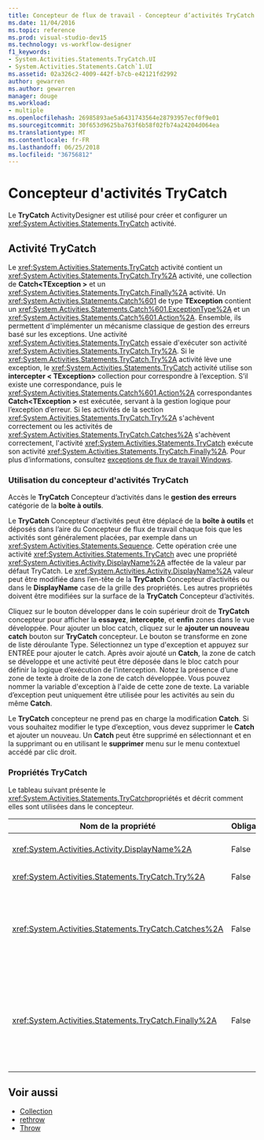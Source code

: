 ```yaml
---
title: Concepteur de flux de travail - Concepteur d’activités TryCatch
ms.date: 11/04/2016
ms.topic: reference
ms.prod: visual-studio-dev15
ms.technology: vs-workflow-designer
f1_keywords:
- System.Activities.Statements.TryCatch.UI
- System.Activities.Statements.Catch`1.UI
ms.assetid: 02a326c2-4009-442f-b7cb-e42121fd2992
author: gewarren
ms.author: gewarren
manager: douge
ms.workload:
- multiple
ms.openlocfilehash: 26985893ae5a6431743564e28793957ecf0f9e01
ms.sourcegitcommit: 30f653d9625ba763f6b58f02fb74a24204d064ea
ms.translationtype: MT
ms.contentlocale: fr-FR
ms.lasthandoff: 06/25/2018
ms.locfileid: "36756812"
---
```

# <a name="trycatch-activity-designer"></a>Concepteur d'activités TryCatch

Le **TryCatch** ActivityDesigner est utilisé pour créer et configurer un <xref:System.Activities.Statements.TryCatch> activité.

## <a name="the-trycatch-activity"></a>Activité TryCatch
 Le <xref:System.Activities.Statements.TryCatch> activité contient un <xref:System.Activities.Statements.TryCatch.Try%2A> activité, une collection de **Catch\<TException >** et un <xref:System.Activities.Statements.TryCatch.Finally%2A> activité. Un <xref:System.Activities.Statements.Catch%601> de type **TException** contient un <xref:System.Activities.Statements.Catch%601.ExceptionType%2A> et un <xref:System.Activities.Statements.Catch%601.Action%2A>. Ensemble, ils permettent d'implémenter un mécanisme classique de gestion des erreurs basé sur les exceptions. Une activité <xref:System.Activities.Statements.TryCatch> essaie d'exécuter son activité <xref:System.Activities.Statements.TryCatch.Try%2A>. Si le <xref:System.Activities.Statements.TryCatch.Try%2A> activité lève une exception, le <xref:System.Activities.Statements.TryCatch> activité utilise son **intercepter < TException\>**  collection pour correspondre à l’exception. S’il existe une correspondance, puis le <xref:System.Activities.Statements.Catch%601.Action%2A> correspondantes **Catch\<TException >** est exécutée, servant à la gestion logique pour l’exception d’erreur. Si les activités de la section <xref:System.Activities.Statements.TryCatch.Try%2A> s'achèvent correctement ou les activités de <xref:System.Activities.Statements.TryCatch.Catches%2A> s'achèvent correctement, l'activité <xref:System.Activities.Statements.TryCatch> exécute son activité <xref:System.Activities.Statements.TryCatch.Finally%2A>. Pour plus d’informations, consultez [exceptions de flux de travail Windows](/dotnet/framework/windows-workflow-foundation/exceptions).

### <a name="using-the-trycatch-activity-designer"></a>Utilisation du concepteur d'activités TryCatch

Accès le **TryCatch** Concepteur d’activités dans le **gestion des erreurs** catégorie de la **boîte à outils**.

Le **TryCatch** Concepteur d’activités peut être déplacé de la **boîte à outils** et déposés dans l’aire du Concepteur de flux de travail chaque fois que les activités sont généralement placées, par exemple dans un <xref:System.Activities.Statements.Sequence>. Cette opération crée une activité <xref:System.Activities.Statements.TryCatch> avec une propriété <xref:System.Activities.Activity.DisplayName%2A> affectée de la valeur par défaut TryCatch. Le <xref:System.Activities.Activity.DisplayName%2A> valeur peut être modifiée dans l’en-tête de la **TryCatch** Concepteur d’activités ou dans le **DisplayName** case de la grille des propriétés. Les autres propriétés doivent être modifiées sur la surface de la **TryCatch** Concepteur d’activités.

Cliquez sur le bouton développer dans le coin supérieur droit de **TryCatch** concepteur pour afficher la **essayez**, **intercepte**, et **enfin** zones dans le vue développée. Pour ajouter un bloc catch, cliquez sur le **ajouter un nouveau catch** bouton sur **TryCatch** concepteur. Le bouton se transforme en zone de liste déroulante Type. Sélectionnez un type d'exception et appuyez sur ENTRÉE pour ajouter le catch. Après avoir ajouté un **Catch**, la zone de catch se développe et une activité peut être déposée dans le bloc catch pour définir la logique d’exécution de l’interception. Notez la présence d’une zone de texte à droite de la zone de catch développée. Vous pouvez nommer la variable d'exception à l'aide de cette zone de texte. La variable d’exception peut uniquement être utilisée pour les activités au sein du même **Catch**.

Le **TryCatch** concepteur ne prend pas en charge la modification **Catch**. Si vous souhaitez modifier le type d’exception, vous devez supprimer le **Catch** et ajouter un nouveau. Un **Catch** peut être supprimé en sélectionnant et en la supprimant ou en utilisant le **supprimer** menu sur le menu contextuel accédé par clic droit.

### <a name="the-trycatch-properties"></a>Propriétés TryCatch

Le tableau suivant présente le <xref:System.Activities.Statements.TryCatch>propriétés et décrit comment elles sont utilisées dans le concepteur.

|Nom de la propriété|Obligatoire|Utilisation|
|-------------------|--------------|-----------|
|<xref:System.Activities.Activity.DisplayName%2A>|False|Spécifie le nom convivial facultatif de l'activité <xref:System.Activities.Statements.TryCatch>. TryCatch est la valeur par défaut.|
|<xref:System.Activities.Statements.TryCatch.Try%2A>|False|Première activité exécutée lorsque <xref:System.Activities.Statements.TryCatch> s'exécute.|
|<xref:System.Activities.Statements.TryCatch.Catches%2A>|False|La collection de **Catch** éléments à vérifier lorsque le <xref:System.Activities.Statements.TryCatch.Try%2A> activité lève une exception.<br /><br /> Vous devez au moins ajouter une activité dans <xref:System.Activities.Statements.TryCatch.Catches%2A> ou une activité dans le bloc <xref:System.Activities.Statements.TryCatch.Finally%2A>.|
|<xref:System.Activities.Statements.TryCatch.Finally%2A>|False|Activité à exécuter lorsque l'exécution de <xref:System.Activities.Statements.TryCatch.Try%2A> et de toutes les activités nécessaires de la collection <xref:System.Activities.Statements.TryCatch.Catches%2A> est terminée.<br /><br /> Vous devez au moins ajouter une activité dans <xref:System.Activities.Statements.TryCatch.Catches%2A> ou une activité dans le bloc <xref:System.Activities.Statements.TryCatch.Finally%2A>.|

## <a name="see-also"></a>Voir aussi

- [Collection](../workflow-designer/collection-activity-designers.md)
- [rethrow](../workflow-designer/rethrow-activity-designer.md)
- [Throw](../workflow-designer/throw-activity-designer.md)